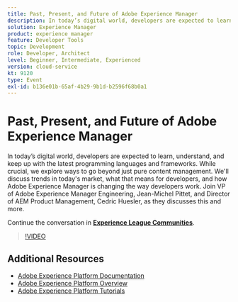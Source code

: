 ```yaml
---
title: Past, Present, and Future of Adobe Experience Manager
description: In today’s digital world, developers are expected to learn, understand, and keep up with the latest programming languages and frameworks. While crucial, we explore ways to go beyond just pure content management. We'll discuss trends in today's market, what that means for developers, and how Adobe Experience Manager is changing the way developers work. Join VP of Adobe Experience Manager Engineering, Jean-Michel Pittet, and Director of AEM Product Management, Cedric Huesler, as they discusses this and more.
solution: Experience Manager
product: experience manager
feature: Developer Tools
topic: Development
role: Developer, Architect
level: Beginner, Intermediate, Experienced
version: cloud-service
kt: 9120
type: Event
exl-id: b136e01b-65af-4b29-9b1d-b2596f68b0a1
---
```

# Past, Present, and Future of Adobe Experience Manager

In today’s digital world, developers are expected to learn, understand, and keep up with the latest programming languages and frameworks. While crucial, we explore ways to go beyond just pure content management. We'll discuss trends in today's market, what that means for developers, and how Adobe Experience Manager is changing the way developers work. Join VP of Adobe Experience Manager Engineering, Jean-Michel Pittet, and Director of AEM Product Management, Cedric Huesler, as they discusses this and more.

Continue the conversation in **[Experience League Communities](https://adobe.ly/2WrPvNj)**.

>[!VIDEO](https://video.tv.adobe.com/v/337528/?quality=12&learn=on&hidetitle=true)

## Additional Resources

- [Adobe Experience Platform Documentation](https://experienceleague.adobe.com/docs/experience-platform.html)
- [Adobe Experience Platform Overview](https://experienceleague.adobe.com/docs/experience-platform/landing/home.html)
- [Adobe Experience Platform Tutorials](https://experienceleague.adobe.com/docs/platform-learn/tutorials/overview.html?lang=en)
